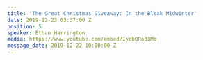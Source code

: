 ```yaml
---
title: 'The Great Christmas Giveaway: In the Bleak Midwinter'
date: 2019-12-23 03:37:00 Z
position: 5
speaker: Ethan Harrington
media: https://www.youtube.com/embed/IycbQRo38Mo
message_date: 2019-12-22 10:00:00 Z
---
```


